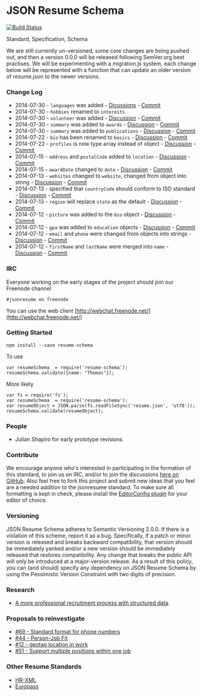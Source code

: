 # JSON Resume Schema

[![Build Status](https://api.travis-ci.org/jsonresume/resume-schema.svg)](http://travis-ci.org/jsonresume/resume-schema)

Standard, Specification, Schema

We are still currently un-versioned, some core changes are being pushed out, and then a version 0.0.0 will be released following SemVer.org best practises. We will be experimenting with a migration.js system, each change below will be represented with a function that can update an older version of resume.json to the newer versions.

### Change Log

* 2014-07-30 - `languages` was added - [Dicussions](https://github.com/jsonresume/resume-schema/issues/34) - [Commit](https://github.com/jsonresume/resume-schema/commit/f02300e36ba076787d008928b29963c3ffce6121)
* 2014-07-30 - `hobbies` renamed to `interests`
* 2014-07-30 - `volunteer` was added  - [Discussion](https://github.com/jsonresume/resume-schema/issues/43) - [Commit](https://github.com/jsonresume/resume-schema/commit/dee007c2e373645b6b67d07a92aebf22fda5b95a)
* 2014-07-30 - `summary` was added to `awards` - [Discussion](https://github.com/jsonresume/resume-schema/issues/119) - [Commit](https://github.com/jsonresume/resume-schema/commit/db5e7bcfa3f373d1293d6af073753ee41e3c3ba9)
* 2014-07-30 - `summary` was added to `publications` - [Discussion](https://github.com/jsonresume/resume-schema/issues/126) - [Commit](https://github.com/jsonresume/resume-schema/pull/129)
* 2014-07-22 - `bio` has been renamed to `basics` - [Discussion](https://github.com/jsonresume/resume-schema/issues/68) - [Commit](https://github.com/jsonresume/resume-schema/pull/117)
* 2014-07-22 - `profiles` is now type array instead of object - [Discussion](https://github.com/jsonresume/resume-schema/issues/6) - [Commit](https://github.com/jsonresume/resume-schema/issues/6)
* 2014-07-15 - `address` and `postalCode` added to `location` - [Discussion](https://github.com/jsonresume/resume-schema/issues/76) - [Commit](https://github.com/jsonresume/resume-schema/pull/110)
* 2014-07-15 - `awardDate` changed to `date` - [Discussion](https://github.com/jsonresume/resume-schema/pull/107) - [Commit](https://github.com/jsonresume/resume-schema/pull/107)
* 2014-07-13 - `websites` changed to `website`, changed from object into string - [Discussion](https://github.com/jsonresume/resume-schema/issues/10) - [Commit](https://github.com/jsonresume/resume-schema/pull/101)
* 2014-07-13 - specified that `countryCode` should conform to ISO standard - [Discussion](https://github.com/jsonresume/resume-schema/pull/78) - [Commit](https://github.com/jsonresume/resume-schema/pull/78)
* 2014-07-13 - `region` will replace `state` as the default - [Discussion](https://github.com/jsonresume/resume-schema/issues/19) - [Commit](https://github.com/jsonresume/resume-schema/pull/99)
* 2014-07-12 - `picture` was added to the `bio` object - [Discussion](https://github.com/jsonresume/resume-schema/issues/29) - [Commit](https://github.com/jsonresume/resume-schema/pull/80)
* 2014-07-12 - `gpa` was added to `education` objects - [Discussion](https://github.com/jsonresume/resume-schema/issues/7) - [Commit](https://github.com/jsonresume/resume-schema/pull/97)
* 2014-07-12 - `email` and `phone` were changed from objects into strings - [Discussion](https://github.com/jsonresume/resume-schema/issues/27) - [Commit](https://github.com/jsonresume/resume-schema/pull/98)
* 2014-07-12 - `firstName` and `lastName` were merged into `name` - [Discussion](https://github.com/jsonresume/resume-schema/issues/4) - [Commit](https://github.com/jsonresume/resume-schema/commit/717b2a525f4f42e9994c54bfa3cdbe0cea5776a6)

### IRC

Everyone working on the early stages of the project should join our Freenode channel

```
#jsonresume on freenode
```

You can use the web client [http://webchat.freenode.net/](http://webchat.freenode.net/)

### Getting Started

```
npm install --save resume-schema
```

To use

```
var resumeSchema  = require('resume-schema');
resumeSchema.validate({name: "Thomas"});
```

More likely

```
var fs = require('fs');
var resumeSchema  = require('resume-schema');
var resumeObject = JSON.parse(fs.readFileSync('resume.json', 'utf8'));
resumeSchema.validate(resumeObject);
```

### People

* Julian Shapiro for early prototype revisions

### Contribute

We encourage anyone who's interested in participating in the formation of this standard, to join us on IRC, and/or to join the discussions [here on GitHub](https://github.com/jsonresume/resume-schema/issues). Also feel free to fork this project and submit new ideas that you feel are a needed addition to the jsonresume standard. To make sure all formatting is kept in check, please install the [EditorConfig plugin](http://editorconfig.org/) for your editor of choice.

### Versioning

JSON Resume Schema adheres to Semantic Versioning 2.0.0. If there is a violation of
this scheme, report it as a bug. Specifically, if a patch or minor version is
released and breaks backward compatibility, that version should be immediately
yanked and/or a new version should be immediately released that restores
compatibility. Any change that breaks the public API will only be introduced at
a major-version release. As a result of this policy, you can (and should)
specify any dependency on JSON Resume Schema by using the Pessimistic Version
Constraint with two digits of precision.

### Research

- [A more professional recruitment process with structured data](/research/A%20more%20professional%20recruitment%20process%20with%20structured%20CV%20data.pdf).

### Proposals to reinvestigate

* [#69 - Standard format for phone numbers](https://github.com/jsonresume/resume-schema/issues/69)
* [#44 - Person-Job Fit ](https://github.com/jsonresume/resume-schema/issues/44)
* [#12 - geotag location in work ](https://github.com/jsonresume/resume-schema/issues/12)
* [#51 - Support multiple positions within one job](https://github.com/jsonresume/resume-schema/issues/51)

### Other Resume Standards
* [HR-XML](https://hr-xml.site-ym.com/store/default.aspx?)
* [Europass](http://europass.cedefop.europa.eu/en/about)
